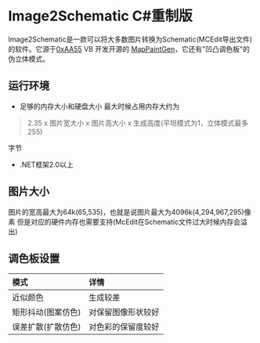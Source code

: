 
# Image2Schematic C#重制版
Image2Schematic是一款可以将大多数图片转换为Schematic(MCEdit导出文件)的软件。它源于[0xAA55](https://www.0xaa55.com/) VB 开发开源的 [MapPaintGen](https://www.0xaa55.com/thread-2035-1-1.html)，它还有"凹凸调色板"的伪立体模式。

## 运行环境
  - 足够的内存大小和硬盘大小
  最大时候占用内存大约为
 > 2.35 x 图片宽大小 x 图片高大小 x 生成高度(平坦模式为1，立体模式最多255)
  
  字节
  - .NET框架2.0以上

## 图片大小
图片的宽高最大为64k(65,535)，也就是说图片最大为4096k(4,294,967,295)像素
但是对应的硬件内存也需要支持(McEdit在Schematic文件过大时候内存会溢出)
## 调色板设置
 |模式|详情|
|:--|:--|
|  近似颜色 | 生成较差  |
|  矩形抖动(图案仿色) | 对保留图像形状较好  |
| 误差扩散(扩散仿色) |  对色彩的保留度较好|